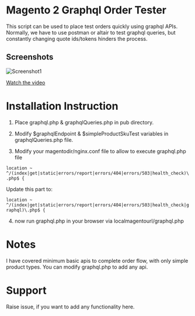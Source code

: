# Magento 2 Graphql Order Tester
This script can be used to place test orders quickly using graphql APIs. Normally, we have to use postman or altair to test graphql queries, but constantly changing quote ids/tokens hinders the process.

## Screenshots
![Screenshot1](https://raw.githubusercontent.com/theshreyas/magento-2-quickies/main/media/MassProductUpdate.png)

[Watch the video](https://www.awesomescreenshot.com/video/31047374?key=cec0beb9cf37e20fce21e6f00b947694)

# Installation Instruction
1. Place graphql.php & graphqlQueries.php in pub directory.
2. Modify $graphqlEndpoint & $simpleProductSkuTest variables in graphqlQueries.php file.

3. Modify your magentodir/nginx.conf file to allow to execute graphql.php file

``
location ~ ^/(index|get|static|errors/report|errors/404|errors/503|health_check)\.php$ {
``

Update this part to:

``
location ~ ^/(index|get|static|errors/report|errors/404|errors/503|health_check|graphql)\.php$ {
``

4. now run graphql.php in your browser via
localmagentourl/graphql.php

# Notes
I have covered minimum basic apis to complete order flow, with only simple product types. You can modify graphql.php to add any api.

# Support
Raise issue, if you want to add any functionality here.